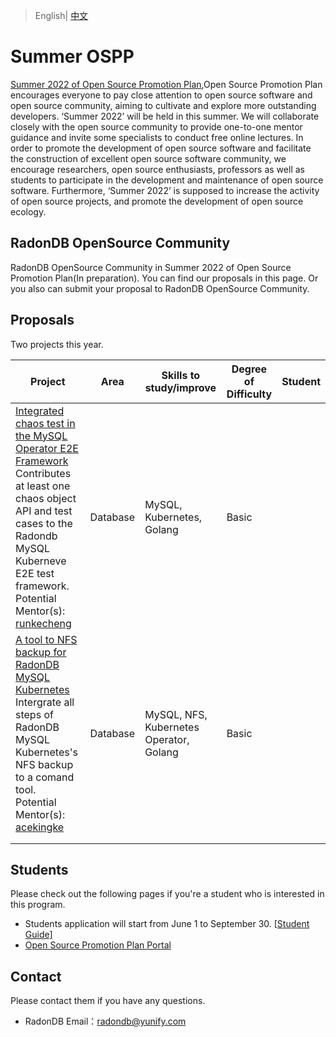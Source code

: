 > English| [中文](README_zh-CN.md)

# Summer OSPP

[Summer 2022 of Open Source Promotion Plan](https://summer.iscas.ac.cn),Open Source Promotion Plan encourages everyone to pay close attention to open source software and open source community, aiming to cultivate and explore more outstanding developers. ‘Summer 2022’ will be held in this summer. We will collaborate closely with the open source community to provide one-to-one mentor guidance and invite some specialists to conduct free online lectures. In order to promote the development of open source software and facilitate the construction of excellent open source software community, we encourage researchers, open source enthusiasts, professors as well as students to participate in the development and maintenance of open source software. Furthermore, ‘Summer 2022’ is supposed to increase the activity of open source projects, and promote the development of open source ecology.

## RadonDB OpenSource Community

RadonDB OpenSource Community in Summer 2022 of Open Source Promotion Plan(In preparation). You can find our proposals in this page. Or you also can submit your proposal to RadonDB OpenSource Community.

## Proposals

Two projects this year.

| Project | Area | Skills to study/improve | Degree of Difficulty | Student |
| --- | --- | --- | --- | --- |
| [Integrated chaos test in the MySQL Operator E2E Framework](https://github.com/radondb/community/blob/main/summer-ospp/Integrated%20chaos%20test%20in%20the%20MySQL%20Operator%20E2E%20Framework..md) <br/>Contributes at least one chaos object API and test cases to the Radondb MySQL Kuberneve E2E test framework. </br>Potential Mentor(s): [runkecheng](https://github.com/runkecheng/) | Database | MySQL, Kubernetes, Golang | Basic | |
| [A tool to NFS backup for RadonDB MySQL Kubernetes](https://github.com/radondb/community/blob/main/summer-ospp/A%20tool%20to%20NFS%20backup%20for%20RadonDB%20MySQL%20Kubernetes.md) <br/>Intergrate all steps of RadonDB MySQL Kubernetes's NFS backup to a comand tool. <br/>Potential Mentor(s): [acekingke](https://github.com/acekingke/) | Database | MySQL, NFS, Kubernetes Operator, Golang | Basic |  |
||||||
||||||

## Students

Please check out the following pages if you're a student who is interested in this program.

* Students application will start from June 1 to September 30. [[Student Guide\]](https://summer.iscas.ac.cn/help/en/student/)
* [Open Source Promotion Plan Portal](https://summer.iscas.ac.cn/)

## Contact

Please contact them if you have any questions.

* RadonDB Email：radondb@yunify.com
